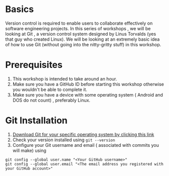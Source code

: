 # Basics 
Version control is required to enable users to collaborate effectively on software engineering projects. In this series of workshops , we will be looking at Git , a version control system designed by Linus Torvalds (yes that guy who created Linux). We will be looking at an extremely basic idea of how to use Git (without going into the nitty-gritty stuff) in this workshop.

# Prerequisites
1. This workshop is intended to take around an hour.
2. Make sure you have a GitHub ID before starting this workshop otherwise you wouldn't be able to complete it.
3. Make sure you have a device with some operating system ( Android and DOS do not count) , preferably Linux.

# Git Installation
1. [Download Git for your specific operating system by clicking this link](https://git-scm.com/downloads)
2. Check your version installed using ``` git --version ```
3. Configure your Git username and email ( associated with commits you will make) using 
```
git config --global user.name "<Your GitHub username>"
git config --global user.email "<The email address you registered with your GitHub account>" 
```
